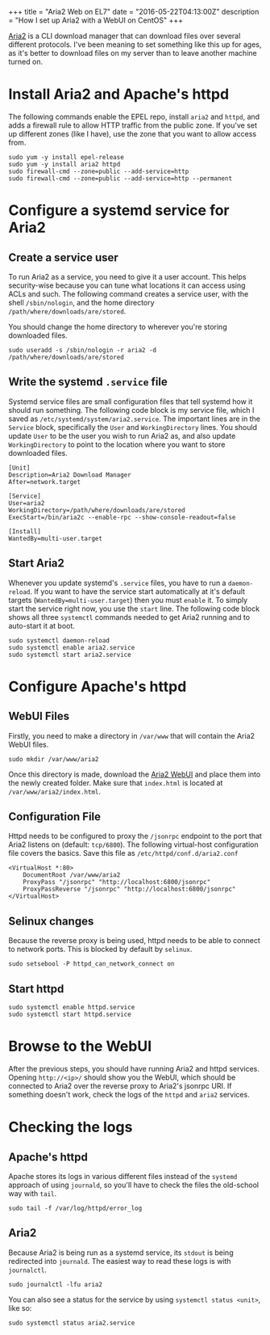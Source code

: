 +++
title = "Aria2 Web on EL7"
date = "2016-05-22T04:13:00Z"
description = "How I set up Aria2 with a WebUI on CentOS"
+++

[Aria2](https://aria2.github.io/) is a CLI download manager that can download files over several different protocols. I've been meaning to set something like this up for ages, as it's better to download files on my server than to leave another machine turned on.

# Install Aria2 and Apache's httpd

The following commands enable the EPEL repo, install `aria2` and `httpd`, and adds a firewall rule to allow HTTP traffic from the public zone. If you've set up different zones (like I have), use the zone that you want to allow access from.

```
sudo yum -y install epel-release
sudo yum -y install aria2 httpd
sudo firewall-cmd --zone=public --add-service=http
sudo firewall-cmd --zone=public --add-service=http --permanent
```

# Configure a systemd service for Aria2

## Create a service user

To run Aria2 as a service, you need to give it a user account. This helps security-wise because you can tune what locations it can access using ACLs and such. The following command creates a service user, with the shell `/sbin/nologin`, and the home directory `/path/where/downloads/are/stored`. 

You should change the home directory to wherever you're storing downloaded files.

```
sudo useradd -s /sbin/nologin -r aria2 -d /path/where/downloads/are/stored
```

## Write the systemd `.service` file

Systemd service files are small configuration files that tell systemd how it should run something. The following code block is my service file, which I saved as `/etc/systemd/system/aria2.service`. The important lines are in the `Service` block, specifically the `User` and `WorkingDirectory` lines. You should update `User` to be the user you wish to run Aria2 as, and also update `WorkingDirectory` to point to the location where you want to store downloaded files.

```
[Unit]
Description=Aria2 Download Manager
After=network.target

[Service]
User=aria2
WorkingDirectory=/path/where/downloads/are/stored
ExecStart=/bin/aria2c --enable-rpc --show-console-readout=false

[Install]
WantedBy=multi-user.target
```

## Start Aria2

Whenever you update systemd's `.service` files, you have to run a `daemon-reload`. If you want to have the service start automatically at it's default targets (`WantedBy=multi-user.target`) then you must `enable` it. To simply start the service right now, you use the `start` line. The following code block shows all three `systemctl` commands needed to get Aria2 running and to auto-start it at boot.

```
sudo systemctl daemon-reload
sudo systemctl enable aria2.service
sudo systemctl start aria2.service
```

# Configure Apache's httpd

## WebUI Files

Firstly, you need to make a directory in `/var/www` that will contain the Aria2 WebUI files.

```
sudo mkdir /var/www/aria2
```

Once this directory is made, download the [Aria2 WebUI](https://github.com/ziahamza/webui-aria2) and place them into the newly created folder. Make sure that `index.html` is located at `/var/www/aria2/index.html`.

## Configuration File

Httpd needs to be configured to proxy the `/jsonrpc` endpoint to the port that Aria2 listens on (default: `tcp/6800`). The following virtual-host configuration file covers the basics. Save this file as `/etc/httpd/conf.d/aria2.conf`

```
<VirtualHost *:80>
	DocumentRoot /var/www/aria2
	ProxyPass "/jsonrpc" "http://localhost:6800/jsonrpc"
	ProxyPassReverse "/jsonrpc" "http://localhost:6800/jsonrpc"
</VirtualHost>
```

## Selinux changes

Because the reverse proxy is being used, httpd needs to be able to connect to network ports. This is blocked by default by `selinux`.

```
sudo setsebool -P httpd_can_network_connect on
```

## Start httpd

```
sudo systemctl enable httpd.service
sudo systemctl start httpd.service
```

# Browse to the WebUI

After the previous steps, you should have running Aria2 and httpd services. Opening `http://<ip>/` should show you the WebUI, which should be connected to Aria2 over the reverse proxy to Aria2's jsonrpc URI. If something doesn't work, check the logs of the `httpd` and `aria2` services.

# Checking the logs

## Apache's httpd

Apache stores its logs in various different files instead of the `systemd` approach of using `journald`, so you'll have to check the files the old-school way with `tail`.

```
sudo tail -f /var/log/httpd/error_log
```

## Aria2

Because Aria2 is being run as a systemd service, its `stdout` is being redirected into `journald`. The easiest way to read these logs is with `journalctl`.

```
sudo journalctl -lfu aria2
```

You can also see a status for the service by using `systemctl status <unit>`, like so:

```
sudo systemctl status aria2.service
```
